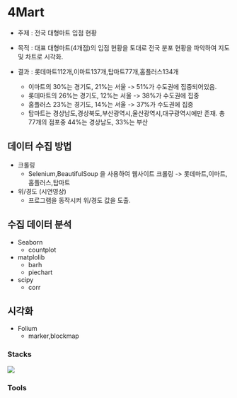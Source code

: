 # 4Mart
- 주제 : 전국 대형마트 입점 현황

- 목적 : 대표 대형마트(4개점)의 입점 현황을 토대로 전국 분포 현황을 파악하여 지도 및 차트로 시각화.

- 결과 : 롯데마트112개,이마트137개,탑마트77개,홈플러스134개
     - 이마트의 30%는 경기도, 21%는 서울 -> 51%가 수도권에 집중되어있음.
     - 롯데마트의 26%는 경기도, 12%는 서울 -> 38%가 수도권에 집중
     - 홈플러스 23%는 경기도, 14%는 서울 -> 37%가 수도권에 집중
     - 탑마트는 경상남도,경상북도,부산광역시,울산광역시,대구광역시에만 존재. 
       총 77개의 점포중 44%는 경상남도, 33%는 부산



## 데이터 수집 방법
- 크롤링
     - Selenium,BeautifulSoup 을 사용하여 웹사이트 크롤링
      -> 롯데마트,이마트,홈플러스,탑마트
- 위/경도 (시연영상)
     - 프로그램을 동작시켜 위/경도 값을 도출.


## 수집 데이터 분석
- Seaborn 
     - countplot
- matplolib
     - barh
     - piechart
- scipy
     - corr 
          
## 시각화
- Folium
     - marker,blockmap

### Stacks
<img src="https://img.shields.io/badge/python-3776AB?style=for-the-badge&logo=python&logoColor=white"> 

### Tools


        
